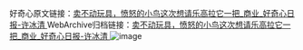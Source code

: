 好奇心原文链接：[卖不动玩具，愤怒的小鸟这次想请乐高拉它一把_商业_好奇心日报-许冰清 ](https://www.qdaily.com/articles/10578.html)
WebArchive归档链接：[卖不动玩具，愤怒的小鸟这次想请乐高拉它一把_商业_好奇心日报-许冰清 ](http://web.archive.org/web/20190623160901/https://www.qdaily.com/articles/10578.html)
![image](http://ww3.sinaimg.cn/large/007d5XDply1g3wfre8zdsj30u02hoauh)